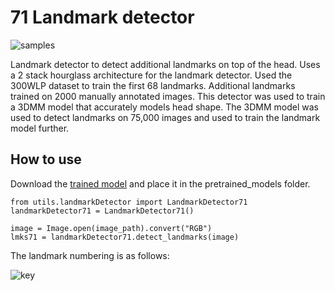# 71 Landmark detector 


![samples](https://raw.githubusercontent.com/vanquish630/LandmarkDetector71/master/samples/banner.png)

Landmark detector to detect additional landmarks on top of the head. Uses a 2 stack hourglass architecture for the landmark detector. Used the 300WLP dataset to train the first 68 landmarks. 
Additional landmarks trained on 2000 manually annotated images. This detector was used to train a 3DMM model that accurately models 
head shape. The 3DMM model was used to detect landmarks on 75,000 images and used to train the landmark model further.

## How to use

Download the [trained model](https://drive.google.com/file/d/1rZ5zzWbYGbgeSbWQVTN5wGMUD3AmKip0/view?usp=sharing) and place it in the pretrained_models folder. 

    from utils.landmarkDetector import LandmarkDetector71
    landmarkDetector71 = LandmarkDetector71()

    image = Image.open(image_path).convert("RGB")
    lmks71 = landmarkDetector71.detect_landmarks(image)



The landmark numbering is as follows:

![key](https://raw.githubusercontent.com/vanquish630/LandmarkDetector71/master/samples/lmk71.png)


